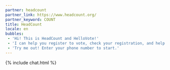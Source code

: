 ```yaml
---
partner: headcount
partner_link: https://www.headcount.org/
partner_keyword: COUNT
title: HeadCount
locale: en
bubbles:
 - 'Hi! This is HeadCount and HelloVote!'
 - 'I can help you register to vote, check your registration, and help your friends register'
 - 'Try me out! Enter your phone number to start.'
---
```

{% include chat.html %}



